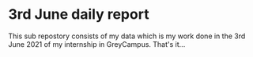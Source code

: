 # 3rd June daily report
This sub repostory consists of my data which is my work done in the 3rd June 2021 of my internship in GreyCampus.
That's it... 
